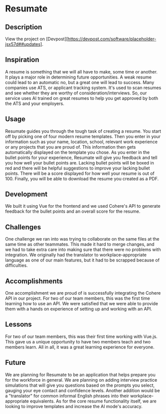 # Resumate

## Description
View the project on [Devpost][https://devpost.com/software/placeholder-jsx57d##updates].

## Inspiration
A resume is something that we will all have to make, some time or another. It plays a major role in determining future opportunities. A weak resume could lead to an automatic no, but a great one will lead to success. Many companies use ATS, or applicant tracking system. It's used to scan resumes and see whether they are worthy of consideration/interviews. So, our service uses AI trained on great resumes to help you get approved by both the ATS and your employers.

## Usage
Resumate guides you through the tough task of creating a resume. You start off by picking one of four modern resume templates. Then you enter in your information such as your name, location, school, relevant work experience or any projects that you are proud of. This information then gets automatically displayed on the template you chose. As you enter in the bullet points for your experience, Resumate will give you feedback and tell you how well your bullet points are. Lacking bullet points will be boxed in red and there will be helpful suggestions to improve your lacking bullet points. There will be a score displayed for how well your resume is out of 100. Finally, you will be able to download the resume you created as a PDF.

## Development
We built it using Vue for the frontend and we used Cohere's API to generate feedback for the bullet points and an overall score for the resume.

## Challenges
One challenge we ran into was trying to collaborate on the same files at the same time as other teammates. This made it hard to merge changes, and we had to take extra care into making sure that there were no problems with integration.
We originally had the translator to workplace-appropriate language as one of our main features, but it had to be scrapped because of difficulties.

## Accomplishments
One accomplishment we are proud of is successfully integrating the Cohere API in our project. For two of our team members, this was the first time learning how to use an API. We were satisfied that we were able to provide them with a hands on experience of setting up and working with an API.

## Lessons
For two of our team members, this was their first time working with Vue.js. This gave us a unique opportunity to have two members teach and two members learn. All in all, it was a great learning experience for everyone.

## Future
We are planning for Resumate to be an application that helps prepare you for the workforce in general. We are planning on adding interview practice simulations that will give you questions based on the prompts you select, gauging your eye contact and confidence levels. Another addition would be a "translator" for common informal English phrases into their workplace-appropriate equivalents. As for the core resume functionality itself, we are looking to improve templates and increase the AI mode's accuracy.
